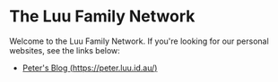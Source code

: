 # The Luu Family Network

Welcome to the Luu Family Network. If you're looking for our personal websites, see the links below:

- [Peter's Blog (https://peter.luu.id.au/)](https://peter.luu.id.au)
